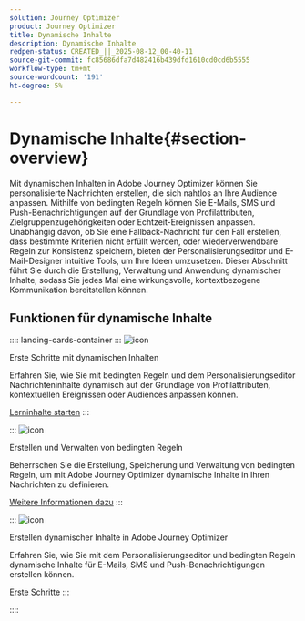 ```yaml
---
solution: Journey Optimizer
product: Journey Optimizer
title: Dynamische Inhalte
description: Dynamische Inhalte
redpen-status: CREATED_||_2025-08-12_00-40-11
source-git-commit: fc85686dfa7d482416b439dfd1610cd0cd6b5555
workflow-type: tm+mt
source-wordcount: '191'
ht-degree: 5%

---
```



# Dynamische Inhalte{#section-overview}

Mit dynamischen Inhalten in Adobe Journey Optimizer können Sie personalisierte Nachrichten erstellen, die sich nahtlos an Ihre Audience anpassen. Mithilfe von bedingten Regeln können Sie E-Mails, SMS und Push-Benachrichtigungen auf der Grundlage von Profilattributen, Zielgruppenzugehörigkeiten oder Echtzeit-Ereignissen anpassen. Unabhängig davon, ob Sie eine Fallback-Nachricht für den Fall erstellen, dass bestimmte Kriterien nicht erfüllt werden, oder wiederverwendbare Regeln zur Konsistenz speichern, bieten der Personalisierungseditor und E-Mail-Designer intuitive Tools, um Ihre Ideen umzusetzen. Dieser Abschnitt führt Sie durch die Erstellung, Verwaltung und Anwendung dynamischer Inhalte, sodass Sie jedes Mal eine wirkungsvolle, kontextbezogene Kommunikation bereitstellen können.

## Funktionen für dynamische Inhalte

:::: landing-cards-container
:::
![icon](https://cdn.experienceleague.adobe.com/icons/circle-play.svg)

Erste Schritte mit dynamischen Inhalten

Erfahren Sie, wie Sie mit bedingten Regeln und dem Personalisierungseditor Nachrichteninhalte dynamisch auf der Grundlage von Profilattributen, kontextuellen Ereignissen oder Audiences anpassen können.

[Lerninhalte starten](../using/personalization/get-started-dynamic-content.md)
:::

:::
![icon](https://cdn.experienceleague.adobe.com/icons/list-check.svg)

Erstellen und Verwalten von bedingten Regeln

Beherrschen Sie die Erstellung, Speicherung und Verwaltung von bedingten Regeln, um mit Adobe Journey Optimizer dynamische Inhalte in Ihren Nachrichten zu definieren.

[Weitere Informationen dazu](../using/personalization/create-conditions.md)
:::

:::
![icon](https://cdn.experienceleague.adobe.com/icons/bullseye.svg)

Erstellen dynamischer Inhalte in Adobe Journey Optimizer

Erfahren Sie, wie Sie mit dem Personalisierungseditor und bedingten Regeln dynamische Inhalte für E-Mails, SMS und Push-Benachrichtigungen erstellen können.

[Erste Schritte](../using/personalization/dynamic-content.md)
:::

::::
